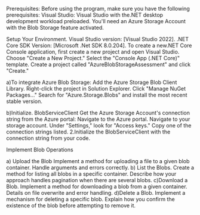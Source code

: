 Prerequisites:
Before using the program, make sure you have the following prerequisites:
Visual Studio: Visual Studio with the.NET desktop development workload preloaded.
You'll need an Azure Storage Account with the Blob Storage feature activated.

Setup Your Environment.
Visual Studio version: [Visual Studio 2022].
.NET Core SDK Version: [Microsoft .Net SDK 8.0.204].
To create a new.NET Core Console application, first create a new project and open Visual Studio.
Choose "Create a New Project."
Select the "Console App (.NET Core)" template.
Create a project called "AzureBlobStorageAssessment" and click "Create."

a)To integrate Azure Blob Storage: 
Add the Azure Storage Blob Client Library.
Right-click the project in Solution Explorer.
Click "Manage NuGet Packages..."
Search for "Azure.Storage.Blobs" and install the most recent stable version.

b)Initialize. BlobServiceClient
Get the Azure Storage Account's connection string from the Azure portal:
Navigate to the Azure portal.
Navigate to your storage account.
Under "Settings," look for "Access keys."
Copy one of the connection strings listed.
2.Initialize the BlobServiceClient with the connection string from your code.

Implement Blob Operations

a) Upload the Blob
Implement a method for uploading a file to a given blob container. Handle arguments and errors correctly.
b) List the Blobs.
Create a method for listing all blobs in a specific container. Describe how your approach handles pagination when there are several blobs.
c)Download a Blob.
Implement a method for downloading a blob from a given container. Details on file overwrite and error handling.
d)Delete a Blob.
Implement a mechanism for deleting a specific blob. Explain how you confirm the existence of the blob before attempting to remove it.
